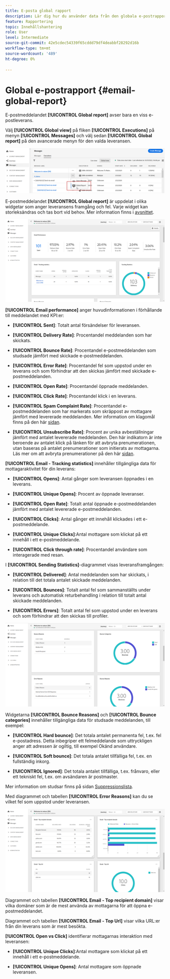 ```yaml
---
title: E-posta global rapport
description: Lär dig hur du använder data från den globala e-postrapporten
feature: Rapportering
topic: Innehållshantering
role: User
level: Intermediate
source-git-commit: 42e5cdec54339f65cddd79df4deabbf28292d16b
workflow-type: tm+mt
source-wordcount: '489'
ht-degree: 0%

---
```


# Global e-postrapport {#email-global-report}

E-postmeddelandet **[!UICONTROL Global report]** avser bara en viss e-postleverans.

Välj **[!UICONTROL Global view]** på fliken **[!UICONTROL Executions]** på menyn **[!UICONTROL Messages]** och välj sedan **[!UICONTROL Global report]** på den avancerade menyn för den valda leveransen.

![](../assets/global_report_3.png)

E-postmeddelandet **[!UICONTROL Global report]** är uppdelat i olika widgetar som anger leveransens framgång och fel. Varje widget kan storleksändras och tas bort vid behov. Mer information finns i [avsnittet](global-report.md#modify-dashboard).

![](../assets/global_report_4.png)

**[!UICONTROL Email performance]** anger huvudinformationen i förhållande till meddelandet med KPI:er:

* **[!UICONTROL Sent]**: Totalt antal försändelser för leveransen.

* **[!UICONTROL Delivery Rate]**: Procentandel meddelanden som har skickats.

* **[!UICONTROL Bounce Rate]**: Procentandel e-postmeddelanden som studsade jämfört med skickade e-postmeddelanden.

* **[!UICONTROL Error Rate]**: Procentandel fel som uppstod under en leverans och som förhindrar att den skickas jämfört med skickade e-postmeddelanden.

* **[!UICONTROL Open Rate]**: Procentandel öppnade meddelanden.

* **[!UICONTROL Click Rate]**: Procentandel klick i en leverans.

* **[!UICONTROL Spam Complaint Rate]**: Procentandel e-postmeddelanden som har markerats som skräppost av mottagare jämfört med levererade meddelanden. Mer information om klagomål finns på den här [sidan](https://experienceleague.adobe.com/docs/deliverability-learn/deliverability-best-practice-guide/metrics-for-deliverability/complaints.html#metrics-for-deliverability).

* **[!UICONTROL Unsubscribe Rate]**: Procent av unika avbeställningar jämfört med antalet levererade meddelanden. Den här indikatorn är inte beroende av antalet klick på länken för att avbryta prenumerationen, utan baseras på antalet prenumerationer som initierats av mottagarna. Läs mer om att avbryta prenumerationer på den här [sidan](../consent.md).

**[!UICONTROL Email - Tracking statistics]** innehåller tillgängliga data för mottagaraktivitet för din leverans:

* **[!UICONTROL Opens]**: Antal gånger som leveransen öppnades i en leverans.

* **[!UICONTROL Unique Opens]**: Procent av öppnade leveranser.

* **[!UICONTROL Open Rate]**: Totalt antal öppnade e-postmeddelanden jämfört med antalet levererade e-postmeddelanden.

* **[!UICONTROL Clicks]**: Antal gånger ett innehåll klickades i ett e-postmeddelande.

* **[!UICONTROL Unique Clicks]**:Antal mottagare som klickat på ett innehåll i ett e-postmeddelande.

* **[!UICONTROL Click through rate]**: Procentandel användare som interagerade med resan.

I **[!UICONTROL Sending Statistics]**-diagrammet visas leveransframgången:

* **[!UICONTROL Delivered]**: Antal meddelanden som har skickats, i relation till det totala antalet skickade meddelanden.

* **[!UICONTROL Bounces]**: Totalt antal fel som sammanställts under leverans och automatisk returbehandling i relation till totalt antal skickade meddelanden.

* **[!UICONTROL Errors]**: Totalt antal fel som uppstod under en leverans och som förhindrar att den skickas till profiler.

![](../assets/global_report_5.png)

Widgetarna **[!UICONTROL Bounce Reasons]** och **[!UICONTROL Bounce categories]** innehåller tillgängliga data för studsade meddelanden, till exempel:

* **[!UICONTROL Hard bounce]**: Det totala antalet permanenta fel, t.ex. fel e-postadress. Detta inbegriper ett felmeddelande som uttryckligen anger att adressen är ogiltig, till exempel Okänd användare.

* **[!UICONTROL Soft bounce]**: Det totala antalet tillfälliga fel, t.ex. en fullständig inkorg.

* **[!UICONTROL Ignored]**: Det totala antalet tillfälliga, t.ex. frånvaro, eller ett tekniskt fel, t.ex. om avsändaren är postmaster.

Mer information om studsar finns på sidan [Suppressionslista](../suppression-list.md).

Med diagrammet och tabellen **[!UICONTROL Error Reasons]** kan du se vilket fel som uppstod under leveransen.

![](../assets/global_report_6.png)

Diagrammet och tabellen **[!UICONTROL Email - Top recipient domain]** visar vilka domäner som är de mest använda av mottagarna för att öppna e-postmeddelandet.

Diagrammet och tabellen **[!UICONTROL Email - Top Url]** visar vilka URL:er från din leverans som är mest besökta.

**[!UICONTROL Open vs Click]** identifierar mottagarnas interaktion med leveransen:

* **[!UICONTROL Unique Clicks]**:Antal mottagare som klickat på ett innehåll i ett e-postmeddelande.

* **[!UICONTROL Unique Opens]**: Antal mottagare som öppnade leveransen.



